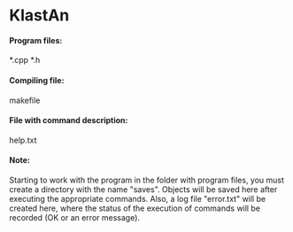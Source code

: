 # KlastAn
#### Program files:

*.cpp
*.h
  
#### Compiling file: 
makefile

#### File with command description: 
help.txt

#### Note: 

Starting to work with the program in the folder with program files, you must create a directory with the name "saves". Objects 
will be saved here after executing the appropriate commands. Also, a log file "error.txt" will be created here, where the 
status of the execution of commands will be recorded (OK or an error message).
